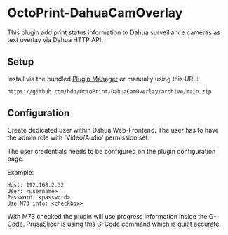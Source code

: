 # OctoPrint-DahuaCamOverlay

This plugin add print status information to Dahua surveillance cameras as text overlay via Dahua HTTP API.

## Setup

Install via the bundled [Plugin Manager](https://docs.octoprint.org/en/master/bundledplugins/pluginmanager.html)
or manually using this URL:

    https://github.com/hdo/OctoPrint-DahuaCamOverlay/archive/main.zip


## Configuration

Create dedicated user within Dahua Web-Frontend. The user has to have the admin role with 'Video/Audio' permission set.

The user credentials needs to be configured on the plugin configuration page.

Example:

```
Host: 192.168.2.32
User: <username>
Password: <password>
Use M73 info: <checkbox>
```

With M73 checked the plugin will use progress information inside the G-Code. [PrusaSlicer](https://help.prusa3d.com/en/article/prusa-specific-g-codes_112173) is using this G-Code command which is quiet accurate.


